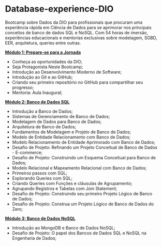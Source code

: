 # Database-experience-DIO

Bootcamp sobre Dados da DIO para profissionais que procuram uma experiência rápida em Ciência de Dados 
para se aprimorar nos principais conceitos de banco de dados SQL e NoSQL. Com 54 horas de imersão,
experiências educacionais e mentorias exclusivas sobre modelagem, SGBD, EER, arquitetura, queries entre outras.


<u>**Módulo 1: Prepare-se para a Jornada**</u>

* Conheça as oportunidades da DIO;
* Seja Protagonista Neste Bootcamp;
* Introdução ao Desenvolvimento Moderno de Software;
* Introdução ao Git e ao GitHub;
* Criando seu primeiro repositório no GitHub para
  compartilhar seu progresso;
* Mentoria: Aula Inaugural;

<u>**Módulo 2: Banco de Dados SQL**</u>

* Introdução a Banco de Dados;
* Sistemas de Gerenciamento de Banco de Dados;
* Modelagem de Dados para Banco de Dados;
* Arquitetura de Banco de Dados;
* Fundamentos de Modelagem e Projeto de Banco de Dados;
* Modelo de Entidade Relacionamento com Banco de Dados;
* Modelo Relacionamento de Entidade Aprimorado com Banco de Dados;
* Desafio de Projeto: Refinando um Projeto Conceitual de Banco de Dados - E-commerce;
* Desafio de Projeto: Construindo um Esquema Conceitual para Banco de Dados;
* Modelo Relacional e Mapeamento Relacional com Banco de Dados;
* Primeiros passos com SQL;
* Explorando Queries com SQL;
* Criando Queries com Funções e cláusulas de Agrupamento;
* Agrupando Registros e Tabelas com Join Statement;
* Desafio de Projeto: Construindo seu primeiro Projeto Lógico de Banco de Dados;
* Desafio de Projeto: Construa um Projeto Lógico de Banco de Dados do Zero;

<u>**Módulo 3: Banco de Dados NoSQL**</u>

* Introdução ao MongoDB e Banco de Dados NoSQL;
* Desafio de Projeto: O papel dos Bancos de Dados  SQL e NoSQL na Engenharia de Dados;
